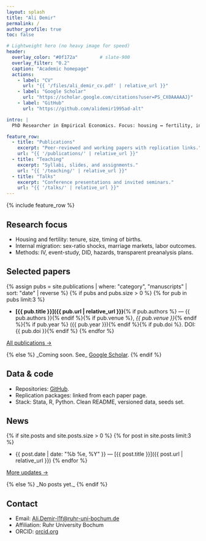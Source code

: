 ```yaml
---
layout: splash
title: "Ali Demir"
permalink: /
author_profile: true
toc: false

# Lightweight hero (no heavy image for speed)
header:
  overlay_color: "#0f172a"        # slate-900
  overlay_filter: "0.2"
  caption: "Academic homepage"
  actions:
    - label: "CV"
      url: "{{ '/files/ali_demir_cv.pdf' | relative_url }}"
    - label: "Google Scholar"
      url: "https://scholar.google.com/citations?user=PS_CX0AAAAAJ}"
    - label: "GitHub"
      url: "https://github.com/alidemir1995ad-alt"

intro: |
  PhD Researcher in Empirical Economics. Focus: housing ↔ fertility, internal migration, family economics. Rigorous causal inference, reproducible code, clean visuals.

feature_row:
  - title: "Publications"
    excerpt: "Peer-reviewed and working papers with replication links."
    url: "{{ '/publications/' | relative_url }}"
  - title: "Teaching"
    excerpt: "Syllabi, slides, and assignments."
    url: "{{ '/teaching/' | relative_url }}"
  - title: "Talks"
    excerpt: "Conference presentations and invited seminars."
    url: "{{ '/talks/' | relative_url }}"
---
```


{% include feature_row %}

## Research focus
- Housing and fertility: tenure, size, timing of births.  
- Internal migration: sex-ratio shocks, marriage markets, labor outcomes.  
- Methods: IV, event-study, DID, hazards, transparent preanalysis plans.

## Selected papers
{% assign pubs = site.publications | where: "category", "manuscripts" | sort: "date" | reverse %}
{% if pubs and pubs.size > 0 %}
{% for pub in pubs limit:3 %}
- **[{{ pub.title }}]({{ pub.url | relative_url }})**{% if pub.authors %} — {{ pub.authors }}{% endif %}{% if pub.venue %}, _{{ pub.venue }}_{% endif %}{% if pub.year %} ({{ pub.year }}){% endif %}{% if pub.doi %}. DOI: {{ pub.doi }}{% endif %}
{% endfor %}
<p><a class="btn btn--primary btn--small" href="{{ '/publications/' | relative_url }}">All publications →</a></p>
{% else %}
_Coming soon. See_ <a href="https://scholar.google.com/citations?user=PS_CX0AAAAAJ">Google Scholar</a>.
{% endif %}

## Data & code
- Repositories: <a href="https://github.com/alidemir1995ad-alt">GitHub</a>.  
- Replication packages: linked from each paper page.  
- Stack: Stata, R, Python. Clean README, versioned data, seeds set.

## News
{% if site.posts and site.posts.size > 0 %}
{% for post in site.posts limit:3 %}
- {{ post.date | date: "%b %e, %Y" }} — [{{ post.title }}]({{ post.url | relative_url }})
{% endfor %}
<p><a class="btn btn--light-outline btn--small" href="{{ '/posts/' | relative_url }}">More updates →</a></p>
{% else %}
_No posts yet._
{% endif %}

## Contact
- Email: <a href="mailto:Ali.Demir-l1f@ruhr-uni-bochum.de">Ali.Demir-l1f@ruhr-uni-bochum.de</a>  
- Affiliation: Ruhr University Bochum  
- ORCID: <a href="https://orcid.org">orcid.org</a>

<!-- Performance notes:
- No large hero image. Uses color overlay only.
- All internal links use | relative_url to respect baseurl.
- Collections preview pulls top 3 manuscripts; define front matter fields (title, authors, venue, year, doi) in /_publications items.
-->
